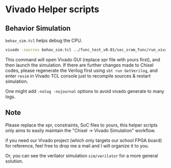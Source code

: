 # Vivado Helper scripts

## Behavior Simulation

`behav_sim.tcl` helps debug the CPU.

``` bash
vivado -sources behav_sim.tcl ../func_test_v0.01/soc_sram_func/run_vivado/mycpu_prj1/mycpu.xpr
```

This command will open Vivado GUI (replace xpr file with yours first), and then launch the simulation.
If there are further changes made to Chisel codes, please regenerate the Verilog first using `sbt run GetVerilog`, and enter `resim` in Vivado TCL console just to recompile sources & restart simulation.

One might add `-nolog -nojournal` options to avoid vivado generate to many logs.

## Note

Please replace the xpr, constraints, SoC files to yours, this helper scripts only aims to easily maintain the "Chisel -> Vivado Simulation" workflow.

if you need our Vivado project (which only targets our school FPGA board) for reference, feel free to drop me a mail and I will organize it to you.

Or, you can see the verilator simulation `sim/verilator` for a more general solution.
